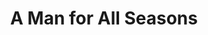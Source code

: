 ---
title: A Man for All Seasons
year: 1971
opening_date: 1971-02-19
closing_date: 1971-03-06
layout: productions
image:
image_caption:
image_credit:
playbill:
category:
details:
  Theatre: Theatre Jacksonville
  Venue: Little Theatre
cast:
  The Common Man: Robert Zienta
  Sir Thomas More: Jack Masters
  Master Richard Rich: Hal Henderson
  The Duke of Norfolk: Ernest Goldsmith
  Lady Alice More: Evelyn Nehl
  Lady Margaret More: Rita Ballard
  Cardinal Wolsey: 
    - Ed Heist, Jr.
  Thomas Cromwell: Phil Meunier
  Signor Chapuys: Bill Petry
  Chapuys' Attendant: Pete Peterson
  William Roper: Doug Thomas
  King Henry the Eigth: Wayne Wofford
  A Woman: Margaret Winstead
  Thomas Cramner: Nelson Mashour
crew:
  Director: Robert Knowles
  Technical Director: Ham Waddell
  Stage Manager: Terry McIntire
  Assistant Stage Manager: Pru Eatman
  Lighting: Don DuClose
  Sound: 
    - Roberta Quattlebaum
    - Lloyd Jeffords
  Properties: 
    - Katie Raven
    - Vivienne Winemiller
  Make-up: Marshall Grauer
  Set Construction: 
    - Lloyd Jeffords
    - Jim McCarty
    - Rhoda Betterton
    - Karen Wakefield
    - Jonnie Blount
  Stage Crew: 
    - Jim McCarty
    - Ken Moody
  Publicity: Diane Somerville
  Box Office: Ann Dubow
external_links:
---